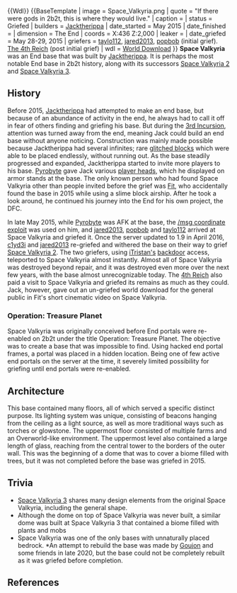 {{Wdl}}
{{BaseTemplate
| image = Space_Valkyria.png
| quote = "If there were gods in 2b2t, this is where they would live."
| caption =
| status = Griefed
| builders = [Jacktherippa](https://2b2t.miraheze.org/wiki/Jacktherippa)
| date_started = May 2015
| date_finished =
| dimension = The End
| coords = X:436 Z:2,000
| leaker =
| date_griefed = May 28-29, 2015
| griefers = [taylo112](https://2b2t.miraheze.org/wiki/taylo112), [jared2013](https://2b2t.miraheze.org/wiki/jared2013), [popbob](https://2b2t.miraheze.org/wiki/popbob) (initial grief). [The 4th Reich](https://2b2t.miraheze.org/wiki/The_4th_Reich) (post initial grief)
| wdl = [World Download](http://www.mediafire.com/file/mfws1c04f3w8cpk/2b2t-SpaceValk_5-29-2015.zip/file)
}}
**Space Valkyria** was an End base that was built by [Jacktherippa](https://2b2t.miraheze.org/wiki/Jacktherippa). It is perhaps the most notable End base in 2b2t history, along with its successors [Space Valkyria 2](https://2b2t.miraheze.org/wiki/Space_Valkyria_2) and [Space Valkyria 3](https://2b2t.miraheze.org/wiki/Space_Valkyria_3).
## History
Before 2015, [Jacktherippa](https://2b2t.miraheze.org/wiki/Jacktherippa) had attempted to make an end base, but because of an abundance of activity in the end, he always had to call it off in fear of others finding and griefing his base. But during the [3rd Incursion](https://2b2t.miraheze.org/wiki/3rd_Incursion), attention was turned away from the end, meaning Jack could build an end base without anyone noticing. Construction was mainly made possible because Jacktherippa had several infinites; rare [glitched blocks](https://2b2t.miraheze.org/wiki/Hacked_Items) which were able to be placed endlessly, without running out. As the base steadily progressed and expanded, Jacktherippa started to invite more players to his base. [Pyrobyte](https://2b2t.miraheze.org/wiki/Pyrobyte) gave Jack various [player heads](https://2b2t.miraheze.org/wiki/Player_Heads), which he displayed on armor stands at the base. The only known person who had found Space Valkyria other than people invited before the grief was [Fit](https://2b2t.miraheze.org/wiki/Fit), who accidentally found the base in 2015 while using a slime block airship. After he took a look around, he continued his journey into the End for his own project, the DFC.

In late May 2015, while [Pyrobyte](https://2b2t.miraheze.org/wiki/Pyrobyte) was AFK at the base, the [/msg coordinate exploit](https://2b2t.miraheze.org/wiki/Coordinate_exploit#%2Fmsg_coordinate_exploit) was used on him, and [jared2013](https://2b2t.miraheze.org/wiki/jared2013), [popbob](https://2b2t.miraheze.org/wiki/popbob) and [taylo112](https://2b2t.miraheze.org/wiki/taylo112) arrived at Space Valkyria and griefed it. Once the server updated to 1.9 in April 2016, [c1yd3i](https://2b2t.miraheze.org/wiki/c1yd3i) and [jared2013](https://2b2t.miraheze.org/wiki/jared2013) re-griefed and withered the base on their way to grief [Space Valkyria 2](https://2b2t.miraheze.org/wiki/Space_Valkyria_2). The two griefers, using [iTristan's](https://2b2t.miraheze.org/wiki/iTristan) [backdoor](https://2b2t.miraheze.org/wiki/Backdoors) access, teleported to Space Valkyria almost instantly. Almost all of Space Valkyria was destroyed beyond repair, and it was destroyed even more over the next few years, with the base almost unrecognizable today. The [4th Reich](https://2b2t.miraheze.org/wiki/The_4th_Reich) also paid a visit to Space Valkyria and griefed its remains as much as they could. Jack, however, gave out an un-griefed world download for the general public in Fit's short cinematic video on Space Valkyria.

### Operation: Treasure Planet
Space Valkyria was originally conceived before End portals were re-enabled on 2b2t under the title Operation: Treasure Planet. The objective was to create a base that was impossible to find. Using hacked end portal frames, a portal was placed in a hidden location. Being one of few active end portals on the server at the time, it severely limited possibility for griefing until end portals were re-enabled.

## Architecture
This base contained many floors, all of which served a specific distinct purpose. Its lighting system was unique, consisting of beacons hanging from the ceiling as a light source, as well as more traditional ways such as torches or glowstone. The uppermost floor consisted of multiple farms and an Overworld-like environment. The uppermost level also contained a large length of glass, reaching from the central tower to the borders of the outer wall. This was the beginning of a dome that was to cover a biome filled with trees, but it was not completed before the base was griefed in 2015.

## Trivia
* [Space Valkyria 3](https://2b2t.miraheze.org/wiki/Space_Valkyria_3) shares many design elements from the original Space Valkyria, including the general shape.
* Although the dome on top of Space Valkyria was never built, a similar dome was built at Space Valkyria 3 that contained a biome filled with plants and mobs
* Space Valkyria was one of the only bases with unnaturally placed bedrock.
*An attempt to rebuild the base was made by [Goujon](https://2b2t.miraheze.org/wiki/Goujon) and some friends in late 2020, but the base could not be completely rebuilt as it was griefed before completion.

## References